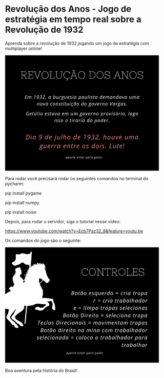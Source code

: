 # Revolução dos Anos - Jogo de estratégia em tempo real sobre a Revolução de 1932



Aprenda sobre a revolução de 1932 jogando um jogo de estratégia com multiplayer online!

![](https://github.com/TP-Coltec-UFMG/RTS/blob/ae16703f77f9d170650fea4ed8eb7a3fb82f9b6d/1.png)

Para rodar você precisará rodar os seguintes comandos no terminal do pycharm:

pip install pygame

pip install numpy

pip install noise

Depois, para rodar o servidor, siga o tutorial nesse vídeo: 

https://www.youtube.com/watch?v=Ecb7Paz32_8&feature=youtu.be

Os comandos do jogo são o seguinte: 

![](https://github.com/TP-Coltec-UFMG/RTS/blob/ae16703f77f9d170650fea4ed8eb7a3fb82f9b6d/2.png)


Boa aventura pela história do Brasil!
